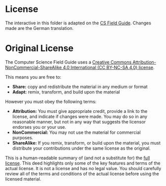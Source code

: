 # License

The interactive in this folder is adapted on the [CS Field Guide](https://github.com/uccser/cs-field-guide). Changes made are the German translation.


# Original License

The Computer Science Field Guide uses a [Creative Commons Attribution-NonCommercial-ShareAlike 4.0 International (CC BY-NC-SA 4.0) license](http://creativecommons.org/licenses/by-nc-sa/4.0/). 

This means you are free to:

- **Share:** copy and redistribute the material in any medium or format
- **Adapt:** remix, transform, and build upon the material

However you must obey the following terms:

- **Attribution:** You must give appropriate credit, provide a link to the license, and indicate if changes were made. You may do so in any reasonable manner, but not in any way that suggests the licensor endorses you or your use.
- **NonCommercial:** You may not use the material for commercial purposes.
- **ShareAlike:** If you remix, transform, or build upon the material, you must distribute your contributions under the same license as the original.

This is a human-readable summary of (and not a substitute for) the [full license](http://creativecommons.org/licenses/by-nc-sa/4.0/legalcode). This deed highlights only some of the key features and terms of the actual license. It is not a license and has no legal value. You should carefully review all of the terms and conditions of the actual license before using the licensed material.
